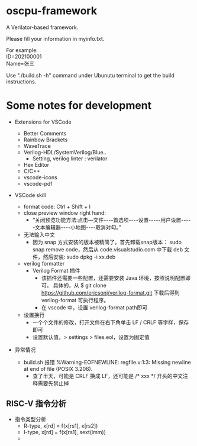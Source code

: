 # oscpu-framework
A Verilator-based framework.

Please fill your information in myinfo.txt.

For example:  
ID=202100001  
Name=张三  

Use "./build.sh -h" command under Ubunutu terminal to get the build instructions.

# Some notes for development
* Extensions for VSCode
  - Better Comments
  - Rainbow Brackets
  - WaveTrace
  - Verilog-HDL/SystemVerilog/Blue..
    + Setting, verilog linter : verilator
  - Hex Editor
  - C/C++
  - vscode-icons
  - vscode-pdf

* VSCode skill
  - format code: Ctrl + Shift + I
  - close preview window right hand: 
    - “关闭预览功能方法:点击—文件----首选项----设置-----用户设置-----文本编辑器----小地图----取消对勾。”
  - 无法输入中文
    - 因为 snap 方式安装的版本被精简了。首先卸载snap版本： sudo snap remove code，然后从 code.visualstudio.com 中下载 deb 文件，然后安装: sudo dpkg -i xx.deb
  - verilog formatter
    - Verilog Format 插件
      * 该插件还需要一些配置，还需要安装 Java 环境，按照说明配置即可。
        具体的，从 $ git clone https://github.com/ericsonj/verilog-format.git 下载后得到 verilog-format 可执行程序。
      * 在 vscode 中，设置 verilog-format path即可
  - 设置换行
    - 一个个文件的修改，打开文件在右下角单击 LF / CRLF 等字样，保存即可
    - 设置默认值，> settings > files.eol，设置为固定值

* 异常情况
  - build.sh 报错 %Warning-EOFNEWLINE: regfile.v:1:3: Missing newline at end of file (POSIX 3.206).
    - 查了半天，可能是 CRLF 换成 LF，还可能是 /* xxx */ 开头的中文注释需要先禁止掉
## RISC-V 指令分析
  - 指令类型分析
    - R-type, x[rd] = f(x[rs1], x[rs2])
    - I-type, x[rd] = f(x[rs1], sext(imm))
    - 
